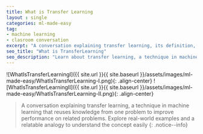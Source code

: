```yaml
---
title: What is Transfer Learning
layout : single
categories: ml-made-easy
tag:
- machine learning
- clasroom conversation
excerpt: "A conversation explaining transfer learning, its definition, examples, and a relatable analogy for better understanding."
seo_title: "What is TransferLearning"
seo_description: "Learn about transfer learning, a technique in machine learning that reuses knowledge from one problem to improve performance on related problems. Explore real-world examples and a relatable analogy to understand the concept easily."
---
```


![WhatIsTransferLearningI]({{ site.url }}{{ site.baseurl }}/assets/images/ml-made-easy/WhatIsTransferLearning-I.png){: .align-center}
![WhatIsTransferLearningII]({{ site.url }}{{ site.baseurl }}/assets/images/ml-made-easy/WhatIsTransferLearning-II.png){: .align-center}


> A conversation explaining transfer learning, a technique in machine learning that reuses knowledge from one problem to improve performance on related problems. Explore real-world examples and a relatable analogy to understand the concept easily
{: .notice--info}